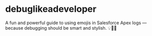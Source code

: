 # debuglikeadeveloper
A fun and powerful guide to using emojis in Salesforce Apex logs — because debugging should be smart and stylish. 💡🚀🧠
